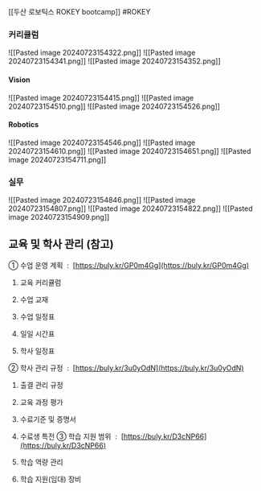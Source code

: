 [[두산 로보틱스 ROKEY bootcamp]]
#ROKEY
### 커리큘럼
![[Pasted image 20240723154322.png]]
![[Pasted image 20240723154341.png]]
![[Pasted image 20240723154352.png]]
#### Vision
![[Pasted image 20240723154415.png]]
![[Pasted image 20240723154510.png]]
![[Pasted image 20240723154526.png]]
#### Robotics
![[Pasted image 20240723154546.png]]
![[Pasted image 20240723154610.png]]
![[Pasted image 20240723154651.png]]
![[Pasted image 20240723154711.png]]
### 실무
![[Pasted image 20240723154846.png]]
![[Pasted image 20240723154807.png]]
![[Pasted image 20240723154822.png]]
![[Pasted image 20240723154909.png]]


## 교육 및 학사 관리 (참고)

① 수업 운영 계획  :  [https://buly.kr/GP0m4Gg](https://buly.kr/GP0m4Gg)

1. 교육 커리큘럼
    
2. 수업 교재
    
3. 수업 일정표
    
4. 일일 시간표
    
5. 학사 일정표

② 학사 관리 규정  :  [https://buly.kr/3u0yOdN](https://buly.kr/3u0yOdN)

1. 출결 관리 규정
    
2. 교육 과정 평가
    
3. 수료기준 및 증명서
    
4. 수료생 특전
③ 학습 지원 범위  :  [https://buly.kr/D3cNP66](https://buly.kr/D3cNP66)
1. 학습 역량 관리
2. 학습 지원(임대) 장비